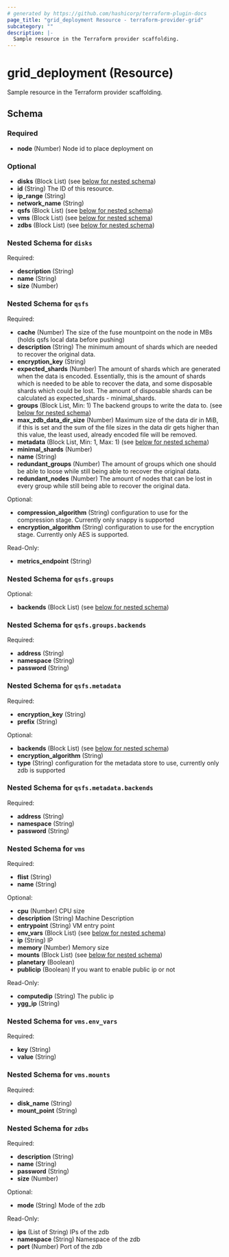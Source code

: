 ```yaml
---
# generated by https://github.com/hashicorp/terraform-plugin-docs
page_title: "grid_deployment Resource - terraform-provider-grid"
subcategory: ""
description: |-
  Sample resource in the Terraform provider scaffolding.
---
```


# grid_deployment (Resource)

Sample resource in the Terraform provider scaffolding.



<!-- schema generated by tfplugindocs -->
## Schema

### Required

- **node** (Number) Node id to place deployment on

### Optional

- **disks** (Block List) (see [below for nested schema](#nestedblock--disks))
- **id** (String) The ID of this resource.
- **ip_range** (String)
- **network_name** (String)
- **qsfs** (Block List) (see [below for nested schema](#nestedblock--qsfs))
- **vms** (Block List) (see [below for nested schema](#nestedblock--vms))
- **zdbs** (Block List) (see [below for nested schema](#nestedblock--zdbs))

<a id="nestedblock--disks"></a>
### Nested Schema for `disks`

Required:

- **description** (String)
- **name** (String)
- **size** (Number)


<a id="nestedblock--qsfs"></a>
### Nested Schema for `qsfs`

Required:

- **cache** (Number) The size of the fuse mountpoint on the node in MBs (holds qsfs local data before pushing)
- **description** (String) The minimum amount of shards which are needed to recover the original data.
- **encryption_key** (String)
- **expected_shards** (Number) The amount of shards which are generated when the data is encoded. Essentially, this is the amount of shards which is needed to be able to recover the data, and some disposable shards which could be lost. The amount of disposable shards can be calculated as expected_shards - minimal_shards.
- **groups** (Block List, Min: 1) The backend groups to write the data to. (see [below for nested schema](#nestedblock--qsfs--groups))
- **max_zdb_data_dir_size** (Number) Maximum size of the data dir in MiB, if this is set and the sum of the file sizes in the data dir gets higher than this value, the least used, already encoded file will be removed.
- **metadata** (Block List, Min: 1, Max: 1) (see [below for nested schema](#nestedblock--qsfs--metadata))
- **minimal_shards** (Number)
- **name** (String)
- **redundant_groups** (Number) The amount of groups which one should be able to loose while still being able to recover the original data.
- **redundant_nodes** (Number) The amount of nodes that can be lost in every group while still being able to recover the original data.

Optional:

- **compression_algorithm** (String) configuration to use for the compression stage. Currently only snappy is supported
- **encryption_algorithm** (String) configuration to use for the encryption stage. Currently only AES is supported.

Read-Only:

- **metrics_endpoint** (String)

<a id="nestedblock--qsfs--groups"></a>
### Nested Schema for `qsfs.groups`

Optional:

- **backends** (Block List) (see [below for nested schema](#nestedblock--qsfs--groups--backends))

<a id="nestedblock--qsfs--groups--backends"></a>
### Nested Schema for `qsfs.groups.backends`

Required:

- **address** (String)
- **namespace** (String)
- **password** (String)



<a id="nestedblock--qsfs--metadata"></a>
### Nested Schema for `qsfs.metadata`

Required:

- **encryption_key** (String)
- **prefix** (String)

Optional:

- **backends** (Block List) (see [below for nested schema](#nestedblock--qsfs--metadata--backends))
- **encryption_algorithm** (String)
- **type** (String) configuration for the metadata store to use, currently only zdb is supported

<a id="nestedblock--qsfs--metadata--backends"></a>
### Nested Schema for `qsfs.metadata.backends`

Required:

- **address** (String)
- **namespace** (String)
- **password** (String)




<a id="nestedblock--vms"></a>
### Nested Schema for `vms`

Required:

- **flist** (String)
- **name** (String)

Optional:

- **cpu** (Number) CPU size
- **description** (String) Machine Description
- **entrypoint** (String) VM entry point
- **env_vars** (Block List) (see [below for nested schema](#nestedblock--vms--env_vars))
- **ip** (String) IP
- **memory** (Number) Memory size
- **mounts** (Block List) (see [below for nested schema](#nestedblock--vms--mounts))
- **planetary** (Boolean)
- **publicip** (Boolean) If you want to enable public ip or not

Read-Only:

- **computedip** (String) The public ip
- **ygg_ip** (String)

<a id="nestedblock--vms--env_vars"></a>
### Nested Schema for `vms.env_vars`

Required:

- **key** (String)
- **value** (String)


<a id="nestedblock--vms--mounts"></a>
### Nested Schema for `vms.mounts`

Required:

- **disk_name** (String)
- **mount_point** (String)



<a id="nestedblock--zdbs"></a>
### Nested Schema for `zdbs`

Required:

- **description** (String)
- **name** (String)
- **password** (String)
- **size** (Number)

Optional:

- **mode** (String) Mode of the zdb

Read-Only:

- **ips** (List of String) IPs of the zdb
- **namespace** (String) Namespace of the zdb
- **port** (Number) Port of the zdb



